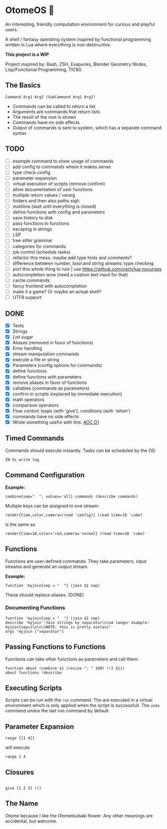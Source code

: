 # OtomeOS 💮

An interesting, friendly computation environment for curious and playful users.

A shell / fantasy operating system inspired by functional programming written in Lua where everything is non-destructive.

**This project is a WIP**

Project inspired by: Bash, ZSH, Exapunks, Blender Geometry Nodes, Lisp/Functional Programming, TIC80.

## The Basics

```
Command Arg1 Arg2 (SubCommand Arg1 Arg2)
```

* Commands can be called to return a list
* Arguments are commands that return lists
* The result of the root is shown
* Commands have no side effects
* Output of commands is sent to system, which has a separate command syntax

## TODO

- [ ] example command to show usage of commands
- [ ] add config to commands where it makes sense
- [ ] type check config
- [ ] parameter expansion
- [ ] virtual execution of scripts (remove confirm)
- [ ] allow documentation of user functions
- [ ] multiple return values / vararg
- [ ] folders and then also paths sigh.
- [ ] multiline (wait until everything is closed)
- [ ] define functions with config and parameters
- [ ] save history to disk
- [ ] pass functions to functions
- [ ] escaping in strings
- [ ] LSP
- [ ] tree sitter grammar
- [ ] categories for commands
- [ ] job control (schedule tasks)
- [ ] refactor this mess. maybe add type hints and comments?
- [ ] difference between number, bool and string streams: type checking
- [ ] port this whole thing to rust | use https://github.com/osch/lua-nocurses
- [ ] autocompletion wow (need a custom text input for that)
- [ ] cache commands
- [ ] fancy frontend with autocompletion
- [ ] make it a game? Or maybe an actual shell?
- [ ] UTF8 support

## DONE

- [x] Tests
- [x] Strings
- [x] List sugar
- [x] Aliases (removed in favor of functions)
- [x] Error handling
- [x] stream manipulation commands
- [x] execute a file or string
- [x] Parameters (config options for commands)
- [x] define functions
- [x] define functions with parameters
- [x] remove aliases in favor of functions
- [x] callables (commands as parameters)
- [x] confirm in scripts (replaced by immediate execution)
- [x] math operators
- [x] comparison operators
- [x] Flow control: loops (with 'give'), conditions (with 'when')
- [x] commands have no side effects
- [x] Wrote something useful with this: [AOC D1](https://www.reddit.com/r/adventofcode/comments/z9ezjb/comment/iyha7bf/?context=3)

## Timed Commands

Commands should execute instantly. Tasks can be scheduled by the OS:

```
IN 5s write log
```

## Command Configuration

**Example:**

```
combine{sep="  ", values='all} commands (describe commands)
```

Multiple keys can be assigned to one stream:

```
render{time,color,camera=(read 'config)} (read time=10 'cube)
```

is the same as

```
render{time=10,color='red,camera='normal} (read time=10 'cube)
```

## Functions

Functions are user-defined commands. They take parameters, input streams and
generate an output stream.

**Example:**

```
function 'myjoin{sep = "  "} (join $1 sep) 
```

These should replace aliases. (DONE)

### Documenting Functions

```
function 'myjoin{sep = "  "} (join $1 sep) 
describe 'myjoin "Join strings by separator\n\nA longer example: myjoin{sep=}\n\n\nNOTE: this is pretty useless"
args 'myjoin ["separator"]
```

## Passing Functions to Functions

Functions can take other functions as parameters and call them:

```
function about (combine $1 (resize ": " 100) (!2 $1))
about functions !describe
```

## Executing Scripts

Scripts can be run with the `run` command. The are executed in a virtual
environment which is only applied when the script is successfull.
The `undo` command undos the last run command by default.

## Parameter Expansion

```
range {[1 4]}
```

will execute

```
range 1 4
```

## Closures

```

give [1 2 3] !()
```

## The Name

Otome because I like the Otometsubaki flower. Any other meanings are accidental, but welcome.

